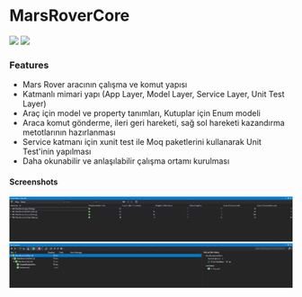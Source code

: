 # MarsRoverCore

![](https://media-exp3.licdn.com/dms/image/C4E1BAQHntyWAKaZYHg/company-background_10000/0/1570181880863?e=2159024400&v=beta&t=gBx6a6rRozu5RCjYwwb8JiS5TT53Yja7JTEEEWfBfeI)
![](https://images.hepsiburada.net/banners/s/0/163-37/imageUrl2084_20210507113020.png)

### Features
- Mars Rover aracının çalışma ve komut yapısı
- Katmanlı mimari yapı (App Layer, Model Layer, Service Layer, Unit Test Layer)
- Araç için model ve property tanımları, Kutuplar için Enum modeli
- Araca komut gönderme, ileri geri hareketi, sağ sol hareketi kazandırma metotlarının hazırlanması
- Service katmanı için xunit test ile Moq paketlerini kullanarak Unit Test'inin yapılması
- Daha okunabilir ve anlaşılabilir çalışma ortamı kurulması

#### Screenshots

![](https://raw.githubusercontent.com/metintaslik/MarsRoverCore/main/images/Code%20Metrics%20Readability.png)
![](https://raw.githubusercontent.com/metintaslik/MarsRoverCore/main/images/Unit%20Test%20Results.png)
